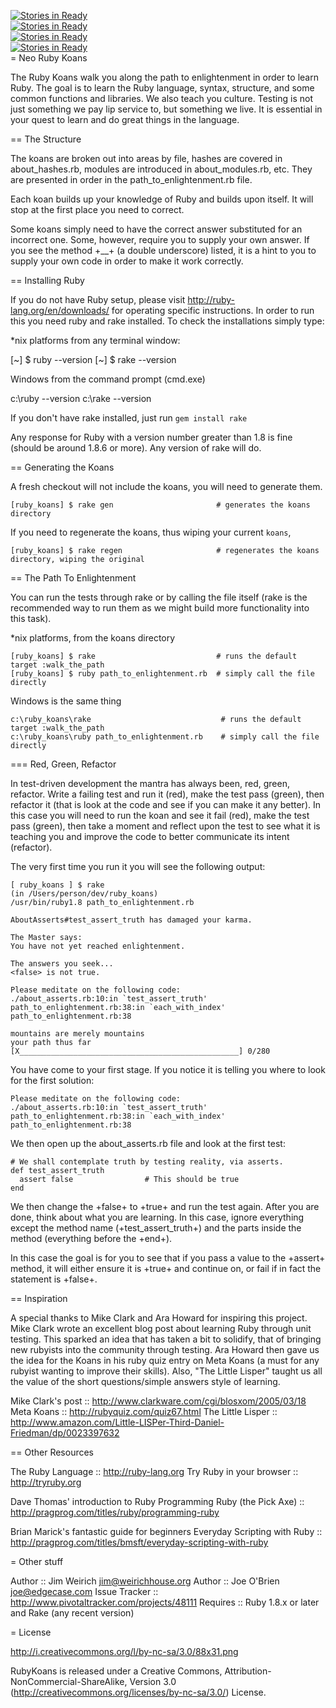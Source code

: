 [![Stories in Ready](http://badge.waffle.io/willpiers/koans.png)](http://waffle.io/willpiers/koans)  
[![Stories in Ready](http://badge.waffle.io/willpiers/koans.png)](http://waffle.io/willpiers/koans)  
[![Stories in Ready](http://badge.waffle.io/willpiers/koans.png)](http://waffle.io/willpiers/koans)  
[![Stories in Ready](http://badge.waffle.io/willpiers/koans.png)](http://waffle.io/willpiers/koans)  
= Neo Ruby Koans

The Ruby Koans walk you along the path to enlightenment in order to learn Ruby.
The goal is to learn the Ruby language, syntax, structure, and some common
functions and libraries. We also teach you culture. Testing is not just something we
pay lip service to, but something we live.  It is essential in your quest to learn
and do great things in the language.

== The Structure

The koans are broken out into areas by file, hashes are covered in about_hashes.rb,
modules are introduced in about_modules.rb, etc.  They are presented in order in the
path_to_enlightenment.rb file.

Each koan builds up your knowledge of Ruby and builds upon itself.  It will stop at
the first place you need to correct.

Some koans simply need to have the correct answer substituted for an incorrect one.
Some, however, require you to supply your own answer.  If you see the method +__+ (a
double underscore) listed, it is a hint to you to supply your own code in order to
make it work correctly.

== Installing Ruby

If you do not have Ruby setup, please visit http://ruby-lang.org/en/downloads/ for
operating specific instructions.  In order to run this you need ruby and rake
installed. To check the installations simply type:

*nix platforms from any terminal window:

   [~] $ ruby --version
   [~] $ rake --version

Windows from the command prompt (cmd.exe)

   c:\ruby --version
   c:\rake --version

If you don't have rake installed, just run `gem install rake`

Any response for Ruby with a version number greater than 1.8 is fine (should be
around 1.8.6 or more). Any version of rake will do.

== Generating the Koans

A fresh checkout will not include the koans, you will need to generate
them.

    [ruby_koans] $ rake gen                       # generates the koans directory

If you need to regenerate the koans, thus wiping your current `koans`,

    [ruby_koans] $ rake regen                     # regenerates the koans directory, wiping the original

== The Path To Enlightenment

You can run the tests through rake or by calling the file itself (rake is the
recommended way to run them as we might build more functionality into this task).

*nix platforms, from the koans directory

    [ruby_koans] $ rake                           # runs the default target :walk_the_path
    [ruby_koans] $ ruby path_to_enlightenment.rb  # simply call the file directly

Windows is the same thing

    c:\ruby_koans\rake                             # runs the default target :walk_the_path
    c:\ruby_koans\ruby path_to_enlightenment.rb    # simply call the file directly

=== Red, Green, Refactor

In test-driven development the mantra has always been, red, green, refactor.  Write a
failing test and run it (red), make the test pass (green), then refactor it (that is
look at the code and see if you can make it any better).  In this case you will need
to run the koan and see it fail (red), make the test pass (green), then take a
moment and reflect upon the test to see what it is teaching you and improve the
code to better communicate its intent (refactor).

The very first time you run it you will see the following output:

    [ ruby_koans ] $ rake
    (in /Users/person/dev/ruby_koans)
    /usr/bin/ruby1.8 path_to_enlightenment.rb

    AboutAsserts#test_assert_truth has damaged your karma.

    The Master says:
    You have not yet reached enlightenment.

    The answers you seek...
    <false> is not true.

    Please meditate on the following code:
    ./about_asserts.rb:10:in `test_assert_truth'
    path_to_enlightenment.rb:38:in `each_with_index'
    path_to_enlightenment.rb:38

    mountains are merely mountains
    your path thus far [X_________________________________________________] 0/280

You have come to your first stage. If you notice it is telling you where to look for
the first solution:

    Please meditate on the following code:
    ./about_asserts.rb:10:in `test_assert_truth'
    path_to_enlightenment.rb:38:in `each_with_index'
    path_to_enlightenment.rb:38

We then open up the about_asserts.rb file and look at the first test:

    # We shall contemplate truth by testing reality, via asserts.
    def test_assert_truth
      assert false                # This should be true
    end

We then change the +false+ to +true+ and run the test again.  After you are
done, think about what you are learning.  In this case, ignore everything except
the method name (+test_assert_truth+) and the parts inside the method (everything
before the +end+).

In this case the goal is for you to see that if you pass a value to the +assert+
method, it will either ensure it is +true+ and continue on, or fail if in fact
the statement is +false+.

== Inspiration

A special thanks to Mike Clark and Ara Howard for inspiring this
project.  Mike Clark wrote an excellent blog post about learning Ruby
through unit testing. This sparked an idea that has taken a bit to
solidify, that of bringing new rubyists into the community through
testing. Ara Howard then gave us the idea for the Koans in his ruby
quiz entry on Meta Koans (a must for any rubyist wanting to improve
their skills).  Also, "The Little Lisper" taught us all the value of
the short questions/simple answers style of learning.

Mike Clark's post ::  http://www.clarkware.com/cgi/blosxom/2005/03/18
Meta Koans        ::  http://rubyquiz.com/quiz67.html
The Little Lisper ::  http://www.amazon.com/Little-LISPer-Third-Daniel-Friedman/dp/0023397632

== Other Resources

The Ruby Language               ::  http://ruby-lang.org
Try Ruby in your browser        ::  http://tryruby.org

Dave Thomas' introduction to Ruby Programming Ruby (the Pick Axe) ::  http://pragprog.com/titles/ruby/programming-ruby

Brian Marick's fantastic guide for beginners Everyday Scripting with Ruby    ::  http://pragprog.com/titles/bmsft/everyday-scripting-with-ruby

= Other stuff

Author         :: Jim Weirich <jim@weirichhouse.org>
Author         :: Joe O'Brien <joe@edgecase.com>
Issue Tracker  :: http://www.pivotaltracker.com/projects/48111
Requires       :: Ruby 1.8.x or later and Rake (any recent version)

= License

http://i.creativecommons.org/l/by-nc-sa/3.0/88x31.png

RubyKoans is released under a Creative Commons,
Attribution-NonCommercial-ShareAlike, Version 3.0
(http://creativecommons.org/licenses/by-nc-sa/3.0/) License.
